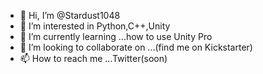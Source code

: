 - 👋 Hi, I’m @Stardust1048
- 👀 I’m interested in Python,C++,Unity
- 🌱 I’m currently learning ...how to use Unity Pro
- 💞️ I’m looking to collaborate on ...(find me on Kickstarter)
- 📫 How to reach me ...Twitter(soon)

<!---
Stardust1048/Stardust1048 is a ✨ special ✨ repository because its `README.md` (this file) appears on your GitHub profile.
You can click the Preview link to take a look at your changes.
--->
